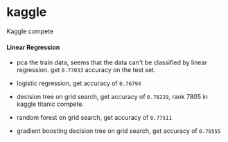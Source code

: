 # kaggle
Kaggle compete

#### Linear Regression

 - pca the train data, seems that the data can't be classified by linear regression. get `0.77033` accuracy on the test set.

 - logistic regression, get accuracy of `0.76794`

 - decision tree on grid search, get accuracy of `0.78229`, rank 7805 in kaggle titanic compete.

 - random forest on grid search, get accuracy of `0.77511`

 - gradient boosting decision tree on grid search, get accuracy of `0.76555`

